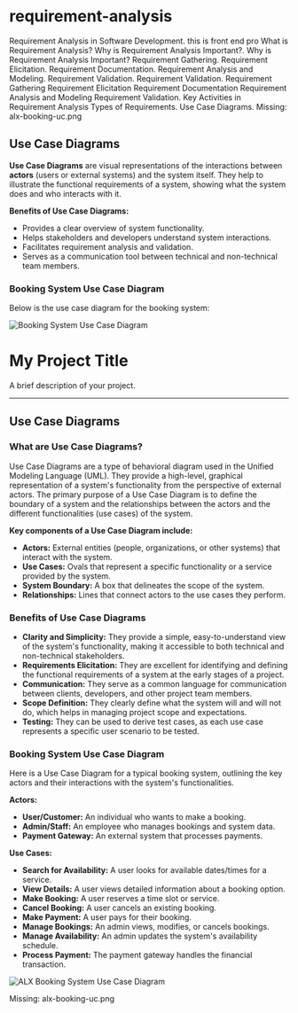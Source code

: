 # requirement-analysis
Requirement Analysis in Software Development.
this is front end pro 
What is Requirement Analysis?
Why is Requirement Analysis Important?.
Why is Requirement Analysis Important?
Requirement Gathering.
Requirement Elicitation.
Requirement Documentation.
Requirement Analysis and Modeling.
Requirement Validation.
Requirement Validation.
Requirement Gathering
Requirement Elicitation
Requirement Documentation
Requirement Analysis and Modeling
Requirement Validation.
Key Activities in Requirement Analysis
Types of Requirements.
Use Case Diagrams.
Missing: alx-booking-uc.png
## Use Case Diagrams

**Use Case Diagrams** are visual representations of the interactions between **actors** (users or external systems) and the system itself. They help to illustrate the functional requirements of a system, showing what the system does and who interacts with it.  

**Benefits of Use Case Diagrams:**
- Provides a clear overview of system functionality.
- Helps stakeholders and developers understand system interactions.
- Facilitates requirement analysis and validation.
- Serves as a communication tool between technical and non-technical team members.

### Booking System Use Case Diagram

Below is the use case diagram for the booking system:


![Booking System Use Case Diagram](alx-booking-uc.png)

# My Project Title

A brief description of your project.

---

## Use Case Diagrams

### What are Use Case Diagrams?

Use Case Diagrams are a type of behavioral diagram used in the Unified Modeling Language (UML). They provide a high-level, graphical representation of a system's functionality from the perspective of external actors. The primary purpose of a Use Case Diagram is to define the boundary of a system and the relationships between the actors and the different functionalities (use cases) of the system.

**Key components of a Use Case Diagram include:**

* **Actors:** External entities (people, organizations, or other systems) that interact with the system.
* **Use Cases:** Ovals that represent a specific functionality or a service provided by the system.
* **System Boundary:** A box that delineates the scope of the system.
* **Relationships:** Lines that connect actors to the use cases they perform.

### Benefits of Use Case Diagrams

* **Clarity and Simplicity:** They provide a simple, easy-to-understand view of the system's functionality, making it accessible to both technical and non-technical stakeholders.
* **Requirements Elicitation:** They are excellent for identifying and defining the functional requirements of a system at the early stages of a project.
* **Communication:** They serve as a common language for communication between clients, developers, and other project team members.
* **Scope Definition:** They clearly define what the system will and will not do, which helps in managing project scope and expectations.
* **Testing:** They can be used to derive test cases, as each use case represents a specific user scenario to be tested.

### Booking System Use Case Diagram

Here is a Use Case Diagram for a typical booking system, outlining the key actors and their interactions with the system's functionalities.

**Actors:**

* **User/Customer:** An individual who wants to make a booking.
* **Admin/Staff:** An employee who manages bookings and system data.
* **Payment Gateway:** An external system that processes payments.

**Use Cases:**

* **Search for Availability:** A user looks for available dates/times for a service.
* **View Details:** A user views detailed information about a booking option.
* **Make Booking:** A user reserves a time slot or service.
* **Cancel Booking:** A user cancels an existing booking.
* **Make Payment:** A user pays for their booking.
* **Manage Bookings:** An admin views, modifies, or cancels bookings.
* **Manage Availability:** An admin updates the system's availability schedule.
* **Process Payment:** The payment gateway handles the financial transaction.

![ALX Booking System Use Case Diagram](alx-booking-uc.png)


Missing: alx-booking-uc.png
